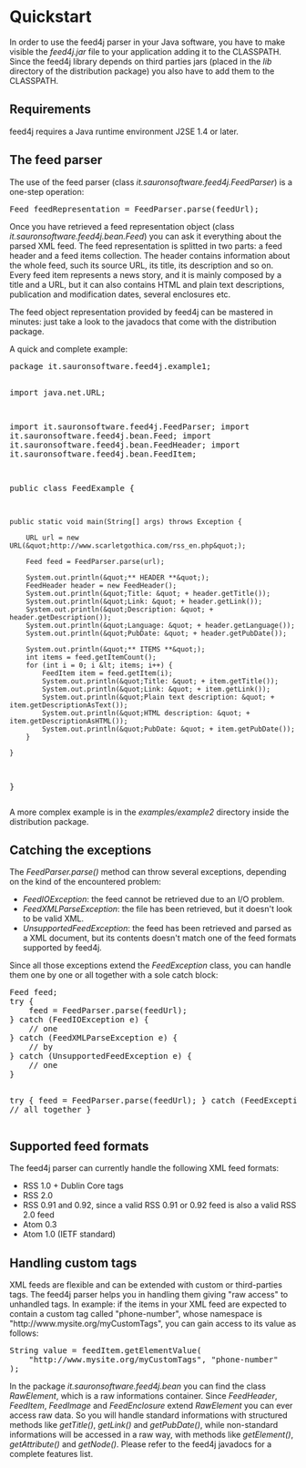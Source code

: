 <html xmlns="http://www.w3.org/1999/xhtml">
<head>
<meta http-equiv="Content-Type" content="text/html; charset=iso-8859-1" />
<title>feed4j quickstart</title>
</head>
<body>
<h1>Quickstart</h1>
<p>In order to use the feed4j parser in your Java software, you have to make visible the <em>feed4j.jar</em> file to your application adding it to the CLASSPATH. Since the feed4j library depends on third parties jars (placed in the <em>lib</em> directory of the distribution package) you also have to add them to the CLASSPATH. </p>
<h2>Requirements</h2>
<p>feed4j requires a Java runtime environment J2SE 1.4 or later.</p>
<h2>The feed parser</h2>
<p>The use of the feed parser (class <em>it.sauronsoftware.feed4j.FeedParser</em>) is a one-step operation: </p>
<pre>Feed feedRepresentation = FeedParser.parse(feedUrl);</pre>
<p>Once you have retrieved a feed representation object (class <em>it.sauronsoftware.feed4j.bean.Feed</em>) you can ask it everything about the parsed XML feed. The feed representation is splitted in two parts: a feed header and a feed items collection. The header contains information about the whole feed, such its source URL, its title, its description and so on. Every feed item represents a news story, and it is mainly composed by a title and a URL, but it can also contains HTML and plain text descriptions, publication and modification dates, several enclosures etc.</p>
<p>The feed object representation provided by feed4j can be mastered in minutes: just take a look to the javadocs that come with the distribution package.</p>
<p>A quick and complete example:</p>
<pre>package it.sauronsoftware.feed4j.example1;

import java.net.URL;

import it.sauronsoftware.feed4j.FeedParser;
import it.sauronsoftware.feed4j.bean.Feed;
import it.sauronsoftware.feed4j.bean.FeedHeader;
import it.sauronsoftware.feed4j.bean.FeedItem;

public class FeedExample {

	public static void main(String[] args) throws Exception {
		
		URL url = new URL(&quot;http://www.scarletgothica.com/rss_en.php&quot;);
		
		Feed feed = FeedParser.parse(url);
		
		System.out.println(&quot;** HEADER **&quot;);
		FeedHeader header = new FeedHeader();
		System.out.println(&quot;Title: &quot; + header.getTitle());
		System.out.println(&quot;Link: &quot; + header.getLink());
		System.out.println(&quot;Description: &quot; + header.getDescription());
		System.out.println(&quot;Language: &quot; + header.getLanguage());
		System.out.println(&quot;PubDate: &quot; + header.getPubDate());
		
		System.out.println(&quot;** ITEMS **&quot;);
		int items = feed.getItemCount();
		for (int i = 0; i &lt; items; i++) {
			FeedItem item = feed.getItem(i);
			System.out.println(&quot;Title: &quot; + item.getTitle());
			System.out.println(&quot;Link: &quot; + item.getLink());
			System.out.println(&quot;Plain text description: &quot; + item.getDescriptionAsText());
			System.out.println(&quot;HTML description: &quot; + item.getDescriptionAsHTML());
			System.out.println(&quot;PubDate: &quot; + item.getPubDate());
		}
		
	}

}</pre>
<p>A more complex example is in the <em>examples/example2</em> directory inside the distribution package.</p>
<h2>Catching the exceptions </h2>
<p>The <em>FeedParser.parse()</em> method can throw several exceptions, depending on the kind of the encountered problem:</p>
<ul>
  <li><em>FeedIOException</em>: the feed cannot be retrieved due to an I/O problem.</li>
  <li><em>FeedXMLParseException</em>: the file has been retrieved, but it doesn't look to be valid XML.</li>
  <li><em>UnsupportedFeedException</em>: the feed has been retrieved and parsed as a XML document, but its contents doesn't match one of the feed formats supported by feed4j.</li>
</ul>
<p>Since all those exceptions extend the <em>FeedException</em> class, you can handle them one by one or all together with a sole catch block:</p>
<pre>Feed feed;
try {
	feed = FeedParser.parse(feedUrl);
} catch (FeedIOException e) {
	// one
} catch (FeedXMLParseException e) {
	// by
} catch (UnsupportedFeedException e) {
	// one
}

try {
	feed = FeedParser.parse(feedUrl);
} catch (FeedException e) {
	// all together
}</pre>
<h2>Supported feed formats </h2>
<p>The feed4j parser can currently handle the following XML feed formats:</p>
<ul>
  <li>RSS 1.0 + Dublin Core tags</li>
  <li>RSS 2.0</li>
  <li>RSS 0.91 and 0.92, since a valid RSS 0.91 or 0.92 feed is also a valid RSS 2.0 feed</li>
  <li>Atom 0.3</li>
  <li>Atom 1.0 (IETF standard)</li>
</ul>
<h2>Handling custom tags</h2>
<p>XML feeds are flexible and can be extended with custom or third-parties tags. The feed4j parser helps you in handling them giving &quot;raw access&quot; to unhandled tags. In example: if the items in your XML feed are expected to contain a custom tag called &quot;phone-number&quot;, whose namespace is &quot;http://www.mysite.org/myCustomTags&quot;, you can gain access to its value as follows:</p>
<pre>String value = feedItem.getElementValue(
	"http://www.mysite.org/myCustomTags", "phone-number"
);</pre>
<p>In the package <em>it.sauronsoftware.feed4j.bean</em> you can find the class <em>RawElement</em>, which is a raw informations container. Since <em>FeedHeader</em>, <em>FeedItem</em>, <em>FeedImage</em> and <em>FeedEnclosure</em> extend <em>RawElement</em> you can ever access raw data. So you will handle standard informations with structured methods like <em>getTitle()</em>, <em>getLink()</em> and <em>getPubDate()</em>, while  non-standard informations will be accessed in a raw way, with methods like <em>getElement()</em>, <em>getAttribute()</em> and <em>getNode()</em>. Please refer to the feed4j javadocs for a  complete features list.</p>
</body>
</html>
